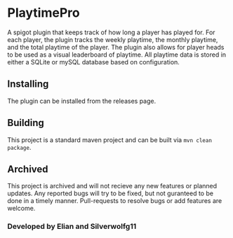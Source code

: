 # PlaytimePro
A spigot plugin that keeps track of how long a player has played for. For each player, the plugin tracks the weekly playtime, the monthly playtime, and the total playtime of the player.
The plugin also allows for player heads to be used as a visual leaderboard of playtime. All playtime data is stored in either a SQLite or mySQL database based on configuration. 

## Installing
The plugin can be installed from the releases page.

## Building 
This project is a standard maven project and can be built via `mvn clean package`. 

## Archived 
This project is archived and will not recieve any new features or planned updates. Any reported bugs will try to be fixed, but not guranteed to be done in a timely manner.
Pull-requests to resolve bugs or add features are welcome.

### Developed by Elian and Silverwolfg11
